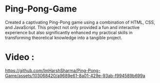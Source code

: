 # Ping-Pong-Game

Created a captivating Ping-Pong game using a combination of HTML, CSS, and JavaScript. This project not only provided a fun and interactive experience but also significantly enhanced my practical skills in transforming theoretical knowledge into a tangible project.

# Video : 

https://github.com/ImHarshSharma/Ping-Pong-Game/assets/103068420/a9689e61-8a01-429e-93ab-f994589b699a


